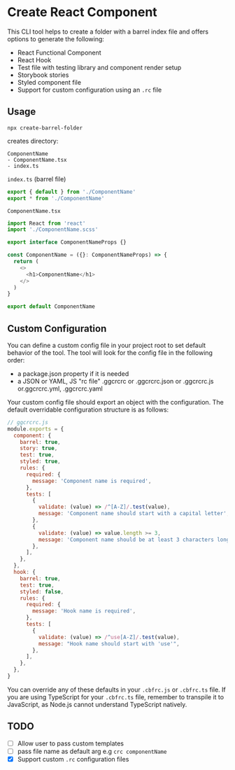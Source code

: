 # Create React Component

This CLI tool helps to create a folder with a barrel index file and offers options to generate the following:

- React Functional Component
- React Hook
- Test file with testing library and component render setup
- Storybook stories
- Styled component file
- Support for custom configuration using an `.rc` file

## Usage

`npx create-barrel-folder`

creates directory:

```
ComponentName
- ComponentName.tsx
- index.ts
```

`index.ts` (barrel file)

```ts
export { default } from './ComponentName'
export * from './ComponentName'
```

`ComponentName.tsx`

```ts
import React from 'react'
import './ComponentName.scss'

export interface ComponentNameProps {}

const ComponentName = ({}: ComponentNameProps) => {
  return (
    <>
      <h1>ComponentName</h1>
    </>
  )
}

export default ComponentName
```

## Custom Configuration

You can define a custom config file in your project root to set default behavior of the tool. The tool will look for the config file in the following order:

- a package.json property if it is needed
- a JSON or YAML, JS "rc file" .ggcrcrc or .ggcrcrc.json or .ggcrcrc.js or.ggcrcrc.yml, .ggcrcrc.yaml

Your custom config file should export an object with the configuration. The default overridable configuration structure is as follows:

```js
// ggcrcrc.js
module.exports = {
  component: {
    barrel: true,
    story: true,
    test: true,
    styled: true,
    rules: {
      required: {
        message: 'Component name is required',
      },
      tests: [
        {
          validate: (value) => /^[A-Z]/.test(value),
          message: 'Component name should start with a capital letter',
        },
        {
          validate: (value) => value.length >= 3,
          message: 'Component name should be at least 3 characters long',
        },
      ],
    },
  },
  hook: {
    barrel: true,
    test: true,
    styled: false,
    rules: {
      required: {
        message: 'Hook name is required',
      },
      tests: [
        {
          validate: (value) => /^use[A-Z]/.test(value),
          message: "Hook name should start with 'use'",
        },
      ],
    },
  },
}
```

You can override any of these defaults in your `.cbfrc.js` or `.cbfrc.ts` file. If you are using TypeScript for your `.cbfrc.ts` file, remember to transpile it to JavaScript, as Node.js cannot understand TypeScript natively.

## TODO

- [ ] Allow user to pass custom templates
- [ ] pass file name as default arg e.g `crc componentName`
- [x] Support custom `.rc` configuration files
